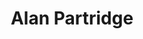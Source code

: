 ---
title: "Alan Partridge"
summary: "Alan Gordon Partridge is a comedy character portrayed by the English actor Steve Coogan. A parody of British television personalities, Partridge is a tactless and inept broadcaster with an inflated sense of celebrity. Since his debut in 1991, he has appeared in media including radio and television series, books, podcasts and a feature film. Partridge was created by Coogan and Armando Iannucci for the 1991 BBC Radio 4 comedy programme On the Hour, a spoof of British current affairs broadcasting. In 1992, Partridge hosted a spin-off spoof chat show, Knowing Me, Knowing You with Alan Partridge. On the Hour transferred to television as The Day Today in 1994, followed by Knowing Me, Knowing You later that year. In 1997, Coogan starred as Partridge in a BBC sitcom, I'm Alan Partridge, written by Coogan, Iannucci and Peter Baynham, following Partridge's life in a roadside hotel working for a small radio station. It earned two BAFTAs and was followed by a second series in 2002.
After a hiatus, Partridge returned in 2010 with a series of shorts, Mid Morning Matters with Alan Partridge, written with Rob and Neil Gibbons, who have cowritten every Partridge project since. Over the following years, Partridge expanded into other media, including the spoof memoir I, Partridge: We Need to Talk About Alan and the feature film Alan Partridge: Alpha Papa . In 2019, Partridge returned to the BBC with This Time with Alan Partridge, a spoof of magazine shows such as The One Show, followed by an Audible podcast in 2020 and a touring show in 2022.
While the writers use Partridge to satirise bigotry and privilege, they also wanted to create empathy. Critics have praised Partridge's complexity, realism and pathos. Vanity Fair called him a British national treasure and the Guardian described him as \"one of the greatest and most beloved comic creations of the last few decades\". Partridge is credited with influencing cringe comedies such as The Inbetweeners, Nighty Night and Peep Show. In a 2001 poll by Channel 4, Partridge was voted seventh in their list of the 100 Greatest TV Characters."
image: "alan-partridge.jpg"
apple_music_artist_url: "None"
wikipedia_url: "https://en.wikipedia.org/wiki/Alan_Partridge"
---